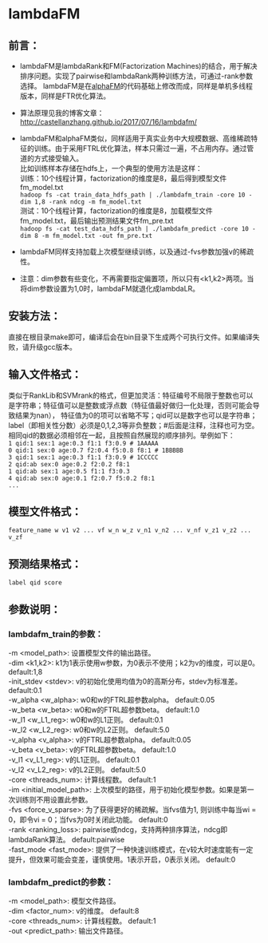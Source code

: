 # lambdaFM
## 前言：
* lambdaFM是lambdaRank和FM(Factorization Machines)的结合，用于解决排序问题。实现了pairwise和lambdaRank两种训练方法，可通过-rank参数选择。
lambdaFM是在[alphaFM](https://github.com/CastellanZhang/alphaFM)的代码基础上修改而成，同样是单机多线程版本，同样是FTR优化算法。<br>

* 算法原理见我的博客文章：http://castellanzhang.github.io/2017/07/16/lambdafm/

* lambdaFM和alphaFM类似，同样适用于真实业务中大规模数据、高维稀疏特征的训练。由于采用FTRL优化算法，样本只需过一遍，不占用内存。通过管道的方式接受输入。<br>
比如训练样本存储在hdfs上，一个典型的使用方法是这样：<br>
训练：10个线程计算，factorization的维度是8，最后得到模型文件fm_model.txt<br>
`hadoop fs -cat train_data_hdfs_path | ./lambdafm_train -core 10 -dim 1,8 -rank ndcg -m fm_model.txt`<br>
测试：10个线程计算，factorization的维度是8，加载模型文件fm_model.txt，最后输出预测结果文件fm_pre.txt<br>
`hadoop fs -cat test_data_hdfs_path | ./lambdafm_predict -core 10 -dim 8 -m fm_model.txt -out fm_pre.txt`<br>

* lambdaFM同样支持加载上次模型继续训练，以及通过-fvs参数加强v的稀疏性。<br>

* 注意：dim参数有些变化，不再需要指定偏置项，所以只有<k1,k2>两项。当将dim参数设置为1,0时，lambdaFM就退化成lambdaLR。<br>

## 安装方法：
直接在根目录make即可，编译后会在bin目录下生成两个可执行文件。如果编译失败，请升级gcc版本。
## 输入文件格式：
类似于RankLib和SVMrank的格式，但更加灵活：特征编号不局限于整数也可以是字符串；特征值可以是整数或浮点数（特征值最好做归一化处理，否则可能会导致结果为nan），
特征值为0的项可以省略不写；qid可以是数字也可以是字符串；label（即相关性分数）必须是0,1,2,3等非负整数；#后面是注释，注释也可为空。
相同qid的数据必须相邻在一起，且按照自然展现的顺序排列。举例如下：<br>
`1 qid:1 sex:1 age:0.3 f1:1 f3:0.9 # 1AAAAA`<br>
`0 qid:1 sex:0 age:0.7 f2:0.4 f5:0.8 f8:1 # 1BBBBB`<br>
`3 qid:1 sex:1 age:0.3 f1:1 f3:0.9 # 1CCCCC`<br>
`2 qid:ab sex:0 age:0.2 f2:0.2 f8:1`<br>
`1 qid:ab sex:1 age:0.5 f1:1 f3:0.3`<br>
`4 qid:ab sex:0 age:0.1 f2:0.7 f5:0.2 f8:1`<br>
`...`<br>
## 模型文件格式：
`feature_name w v1 v2 ... vf w_n w_z v_n1 v_n2 ... v_nf v_z1 v_z2 ... v_zf`
## 预测结果格式：
`label qid score`<br>

## 参数说明：
### lambdafm_train的参数：
-m \<model_path\>: 设置模型文件的输出路径。<br>
-dim \<k1,k2\>: k1为1表示使用w参数，为0表示不使用；k2为v的维度，可以是0。	default:1,8<br>
-init_stdev \<stdev\>: v的初始化使用均值为0的高斯分布，stdev为标准差。	default:0.1<br>
-w_alpha \<w_alpha\>: w0和w的FTRL超参数alpha。	default:0.05<br>
-w_beta \<w_beta\>: w0和w的FTRL超参数beta。	default:1.0<br>
-w_l1 \<w_L1_reg\>: w0和w的L1正则。	default:0.1<br>
-w_l2 \<w_L2_reg\>: w0和w的L2正则。	default:5.0<br>
-v_alpha \<v_alpha\>: v的FTRL超参数alpha。	default:0.05<br>
-v_beta \<v_beta\>: v的FTRL超参数beta。	default:1.0<br>
-v_l1 \<v_L1_reg\>: v的L1正则。	default:0.1<br>
-v_l2 \<v_L2_reg\>: v的L2正则。	default:5.0<br>
-core \<threads_num\>: 计算线程数。	default:1<br>
-im \<initial_model_path\>: 上次模型的路径，用于初始化模型参数。如果是第一次训练则不用设置此参数。<br>
-fvs \<force_v_sparse\>: 为了获得更好的稀疏解。当fvs值为1, 则训练中每当wi = 0，即令vi = 0；当fvs为0时关闭此功能。	default:0<br>
-rank \<ranking_loss\>: pairwise或ndcg，支持两种排序算法，ndcg即lambdaRank算法。	default:pairwise<br>
-fast_mode \<fast_mode\>: 提供了一种快速训练模式，在v较大时速度能有一定提升，但效果可能会变差，谨慎使用。1表示开启，0表示关闭。	default:0<br>
### lambdafm_predict的参数：
-m \<model_path\>: 模型文件路径。<br>
-dim \<factor_num\>: v的维度。	default:8<br>
-core \<threads_num\>: 计算线程数。	default:1<br>
-out \<predict_path\>: 输出文件路径。<br>


